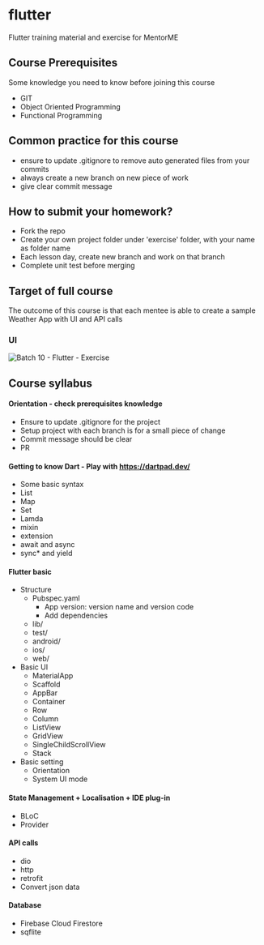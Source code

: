 # flutter
Flutter training material and exercise for MentorME

## Course Prerequisites
Some knowledge you need to know before joining this course
- GIT
- Object Oriented Programming
- Functional Programming

## Common practice for this course
- ensure to update .gitignore to remove auto generated files from your commits
- always create a new branch on new piece of work
- give clear commit message

## How to submit your homework?
- Fork the repo
- Create your own project folder under 'exercise' folder, with your name as folder name
- Each lesson day, create new branch and work on that branch 
- Complete unit test before merging

## Target of full course
The outcome of this course is that each mentee is able to create a sample Weather App with UI and API calls

### UI
![Batch 10 - Flutter - Exercise](https://user-images.githubusercontent.com/110004234/183241778-70be6cee-8028-4a40-b1c7-f4c11a64472e.png)

## Course syllabus
#### Orientation - check prerequisites knowledge
- Ensure to update .gitignore for the project
- Setup project with each branch is for a small piece of change
- Commit message should be clear
- PR 

#### Getting to know Dart - Play with https://dartpad.dev/
- Some basic syntax
- List
- Map
- Set
- Lamda
- mixin
- extension
- await and async
- sync* and yield

#### Flutter basic
- Structure
  - Pubspec.yaml
    - App version: version name and version code
    - Add dependencies
  - lib/
  - test/
  - android/
  - ios/
  - web/
- Basic UI
  - MaterialApp
  - Scaffold
  - AppBar
  - Container
  - Row
  - Column
  - ListView
  - GridView
  - SingleChildScrollView
  - Stack
- Basic setting
  - Orientation
  - System UI mode

#### State Management + Localisation + IDE plug-in 
- BLoC
- Provider

#### API calls
- dio
- http
- retrofit
- Convert json data

#### Database
- Firebase Cloud Firestore
- sqflite
